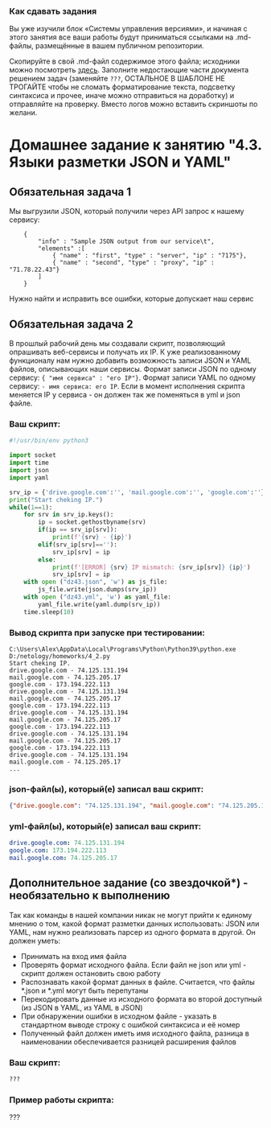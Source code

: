 ### Как сдавать задания

Вы уже изучили блок «Системы управления версиями», и начиная с этого занятия все ваши работы будут приниматься ссылками на .md-файлы, размещённые в вашем публичном репозитории.

Скопируйте в свой .md-файл содержимое этого файла; исходники можно посмотреть [здесь](https://raw.githubusercontent.com/netology-code/sysadm-homeworks/devsys10/04-script-03-yaml/README.md). Заполните недостающие части документа решением задач (заменяйте `???`, ОСТАЛЬНОЕ В ШАБЛОНЕ НЕ ТРОГАЙТЕ чтобы не сломать форматирование текста, подсветку синтаксиса и прочее, иначе можно отправиться на доработку) и отправляйте на проверку. Вместо логов можно вставить скриншоты по желани.

# Домашнее задание к занятию "4.3. Языки разметки JSON и YAML"


## Обязательная задача 1
Мы выгрузили JSON, который получили через API запрос к нашему сервису:
```
    {
        "info" : "Sample JSON output from our service\t",
        "elements" :[
            { "name" : "first", "type" : "server", "ip" : "7175"},
            { "name" : "second", "type" : "proxy", "ip" : "71.78.22.43"}
        ]
    }
```
  Нужно найти и исправить все ошибки, которые допускает наш сервис

## Обязательная задача 2
В прошлый рабочий день мы создавали скрипт, позволяющий опрашивать веб-сервисы и получать их IP. К уже реализованному функционалу нам нужно добавить возможность записи JSON и YAML файлов, описывающих наши сервисы. Формат записи JSON по одному сервису: `{ "имя сервиса" : "его IP"}`. Формат записи YAML по одному сервису: `- имя сервиса: его IP`. Если в момент исполнения скрипта меняется IP у сервиса - он должен так же поменяться в yml и json файле.

### Ваш скрипт:
```python
#!/usr/bin/env python3

import socket
import time
import json
import yaml

srv_ip = {'drive.google.com':'', 'mail.google.com':'', 'google.com':''}
print("Start cheking IP.")
while(1==1):
    for srv in srv_ip.keys():
        ip = socket.gethostbyname(srv)
        if(ip == srv_ip[srv]):
            print(f'{srv} - {ip}')
        elif(srv_ip[srv]==''):
            srv_ip[srv] = ip
        else:
            print(f'[ERROR] {srv} IP mismatch: {srv_ip[srv]} {ip}')
            srv_ip[srv] = ip
    with open ("dz43.json", 'w') as js_file:
        js_file.write(json.dumps(srv_ip))
    with open ("dz43.yml", 'w') as yaml_file:
        yaml_file.write(yaml.dump(srv_ip))
    time.sleep(10)
```

### Вывод скрипта при запуске при тестировании:
```
C:\Users\Alex\AppData\Local\Programs\Python\Python39\python.exe D:/netology/homeworks/4_2.py
Start cheking IP.
drive.google.com - 74.125.131.194
mail.google.com - 74.125.205.17
google.com - 173.194.222.113
drive.google.com - 74.125.131.194
mail.google.com - 74.125.205.17
google.com - 173.194.222.113
drive.google.com - 74.125.131.194
mail.google.com - 74.125.205.17
google.com - 173.194.222.113
drive.google.com - 74.125.131.194
mail.google.com - 74.125.205.17
google.com - 173.194.222.113
drive.google.com - 74.125.131.194
mail.google.com - 74.125.205.17
...
```

### json-файл(ы), который(е) записал ваш скрипт:
```json
{"drive.google.com": "74.125.131.194", "mail.google.com": "74.125.205.17", "google.com": "173.194.222.113"}
```

### yml-файл(ы), который(е) записал ваш скрипт:
```yaml
drive.google.com: 74.125.131.194
google.com: 173.194.222.113
mail.google.com: 74.125.205.17
```

## Дополнительное задание (со звездочкой*) - необязательно к выполнению

Так как команды в нашей компании никак не могут прийти к единому мнению о том, какой формат разметки данных использовать: JSON или YAML, нам нужно реализовать парсер из одного формата в другой. Он должен уметь:
   * Принимать на вход имя файла
   * Проверять формат исходного файла. Если файл не json или yml - скрипт должен остановить свою работу
   * Распознавать какой формат данных в файле. Считается, что файлы *.json и *.yml могут быть перепутаны
   * Перекодировать данные из исходного формата во второй доступный (из JSON в YAML, из YAML в JSON)
   * При обнаружении ошибки в исходном файле - указать в стандартном выводе строку с ошибкой синтаксиса и её номер
   * Полученный файл должен иметь имя исходного файла, разница в наименовании обеспечивается разницей расширения файлов

### Ваш скрипт:
```python
???
```

### Пример работы скрипта:
???

